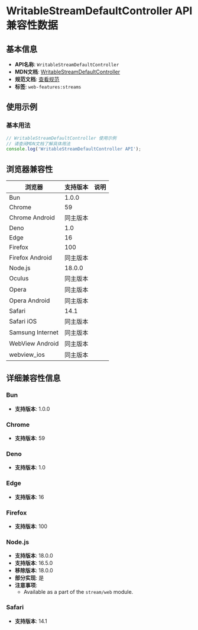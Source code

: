 # WritableStreamDefaultController API 兼容性数据

## 基本信息

- **API名称**: `WritableStreamDefaultController`
- **MDN文档**: [WritableStreamDefaultController](https://developer.mozilla.org/docs/Web/API/WritableStreamDefaultController)
- **规范文档**: [查看规范](https://streams.spec.whatwg.org/#ws-default-controller-class)
- **标签**: `web-features:streams`

## 使用示例

### 基本用法

```javascript
// WritableStreamDefaultController 使用示例
// 请查阅MDN文档了解具体用法
console.log('WritableStreamDefaultController API');
```

## 浏览器兼容性

| 浏览器 | 支持版本 | 说明 |
|--------|----------|------|
| Bun | 1.0.0 |  |
| Chrome | 59 |  |
| Chrome Android | 同主版本 |  |
| Deno | 1.0 |  |
| Edge | 16 |  |
| Firefox | 100 |  |
| Firefox Android | 同主版本 |  |
| Node.js | 18.0.0 |  |
| Oculus | 同主版本 |  |
| Opera | 同主版本 |  |
| Opera Android | 同主版本 |  |
| Safari | 14.1 |  |
| Safari iOS | 同主版本 |  |
| Samsung Internet | 同主版本 |  |
| WebView Android | 同主版本 |  |
| webview_ios | 同主版本 |  |

## 详细兼容性信息

### Bun

- **支持版本**: 1.0.0

### Chrome

- **支持版本**: 59

### Deno

- **支持版本**: 1.0

### Edge

- **支持版本**: 16

### Firefox

- **支持版本**: 100

### Node.js

- **支持版本**: 18.0.0
- **支持版本**: 16.5.0
- **移除版本**: 18.0.0
- **部分实现**: 是
- **注意事项**:
  - Available as a part of the `stream/web` module.

### Safari

- **支持版本**: 14.1

